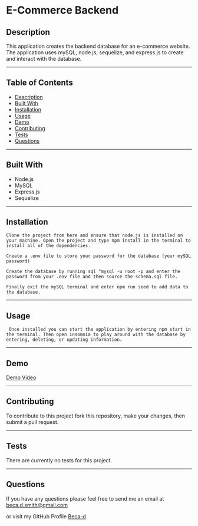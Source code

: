 # E-Commerce Backend

  ## Description 

  This application creates the backend database for an e-commerce website. The application uses mySQL, node.js, sequelize, and express.js to create and interact with the database.  

  ---

  ## Table of Contents

  * [Description](#description)
  * [Built With](#built-with)
  * [Installation](#installation)
  * [Usage](#usage)
  * [Demo](#demo)
  * [Contributing](#contributing)
  * [Tests](#tests)
  * [Questions](#questions)

  ---

  ## Built With
  * Node.js
  * MySQL
  * Express.js
  * Sequelize

  ---
  
  ## Installation

    Clone the project from here and ensure that node.js is installed on your machine. Open the project and type npm install in the terminal to install all of the dependencies. 

    Create a .env file to store your password for the database (your mySQL password)

    Create the database by running sql "mysql -u root -p and enter the password from your .env file and then source the schema.sql file. 

    Finally exit the mySQL terminal and enter npm run seed to add data to the database. 

  ---

  ## Usage
     
     Once installed you can start the application by entering npm start in the terminal. Then open insomnia to play around with the database by entering, deleting, or updating information. 

  ---
  
  ## Demo 
  
  [Demo Video](https://drive.google.com/file/d/1qEz_eixPCZHODNQdrfpRzBmovYp4MpXn/view)
  

  ---

  ## Contributing

  To contribute to this project fork this repository, make your changes, then submit a pull request.

  ---

  ## Tests

  There are currently no tests for this project.

  ---
  
  ## Questions

  If you have any questions please feel free to send me an email at <beca.d.smith@gmail.com>

  or visit my GitHub Profile [Beca-d](https://github.com/Beca-d)